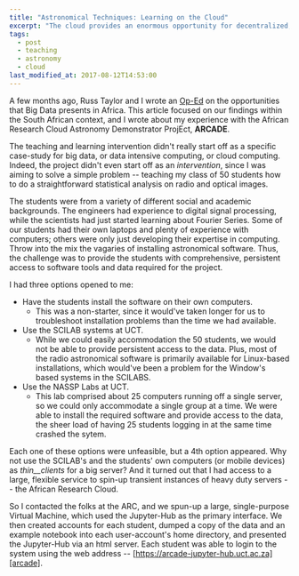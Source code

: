 ```yaml
---
title: "Astronomical Techniques: Learning on the Cloud"
excerpt: "The cloud provides an enormous opportunity for decentralized, blended learning."
tags: 
  - post
  - teaching 
  - astronomy
  - cloud
last_modified_at: 2017-08-12T14:53:00
---
```


A few months ago, Russ Taylor and I wrote an [Op-Ed][oped] on the opportunities that Big Data
presents in Africa. This article focused on our findings within the South African context, and I
wrote about my experience with the African Research Cloud Astronomy Demonstrator ProjEct, **ARCADE**.

The teaching and learning intervention didn't really start off as a specific case-study for big
data, or data intensive computing, or cloud computing. Indeed, the project didn't even start off as
an _intervention_, since I was aiming to solve a simple problem -- teaching my class of 50 students
how to do a straightforward statistical analysis on radio and optical images.

The students were from a variety of different social and academic backgrounds. The engineers had
experience to digital signal processing, while the scientists had just started learning about
Fourier Series. Some of our students had their own laptops and plenty of experience with computers;
others were only just developing their expertise in computing. Throw into the mix the vagaries of
installing astronomical software. 
Thus, the challenge was to provide the students with comprehensive, persistent access to software
tools and data required for the project. 

I had three options opened to me:
* Have the students install the software on their own computers.
    * This was a non-starter, since it would've taken longer for us to troubleshoot installation
      problems than the time we had available. 
* Use the SCILAB systems at UCT.
    * While we could easily accommodation the 50 students, we would not be able to provide
      persistent access to the data. Plus, most of the radio astronomical software is primarily
      available for Linux-based installations, which would've been a problem for the Window's
      based systems in the SCILABS.
* Use the NASSP Labs at UCT.
    * This lab comprised about 25 computers running off a single server, so we could only
      accommodate a single group at a time. We were able to install the required software and
      provide access to the data, the sheer load of having 25 students logging in at the same
      time crashed the sytem. 

Each one of these options were unfeasible, but a 4th option appeared.  Why not use the SCILAB's
and the students' own computers (or mobile devices) as _thin__clients_ for a big server? And it
turned out that I had access to a large, flexible service to spin-up transient instances of heavy
duty servers -- the African Research Cloud.

So I contacted the folks at the ARC, and we spun-up a large, single-purpose Virtual Machine, which
used the Jupyter-Hub as the primary interface. We then created accounts for each student, dumped a
copy of the data and an example notebook into each user-account's home directory, and presented the
Jupyter-Hub via an html server. Each student was able to login to the system using the web address
-- [https://arcade-jupyter-hub.uct.ac.za][arcade].

[oped]: http://www.scidev.net/sub-saharan-africa/data/opinion/big-data-opening-opportunities-africa.html
[arcade]: https://arcade-jupyter-hub.uct.ac.za
